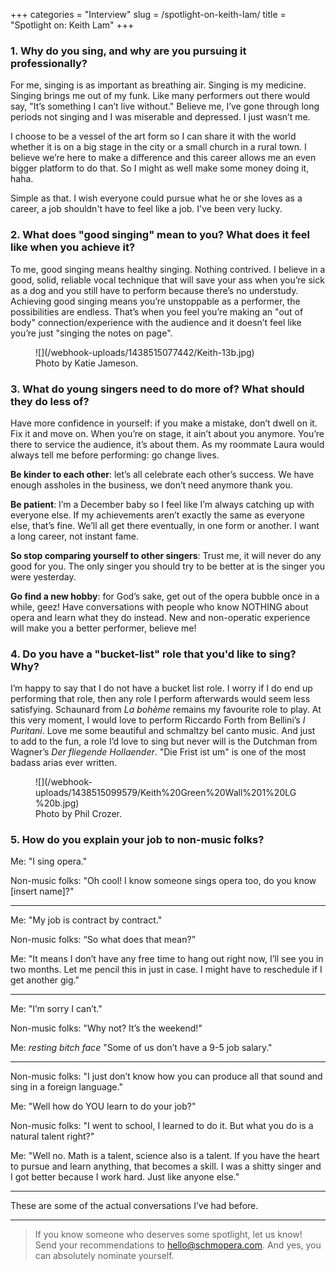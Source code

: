 +++
categories = "Interview"
slug = /spotlight-on-keith-lam/
title = "Spotlight on: Keith Lam"
+++

### 1. Why do you sing, and why are you pursuing it professionally?

For me, singing is as important as breathing air. Singing is my medicine. Singing brings me out of my funk. Like many performers out there would say, "It’s something I can’t live without." Believe me, I’ve gone through long periods not singing and I was miserable and depressed. I just wasn’t me.  

I choose to be a vessel of the art form so I can share it with the world whether it is on a big stage in the city or a small church in a rural town. I believe we’re here to make a difference and this career allows me an even bigger platform to do that. So I might as well make some money doing it, haha. 

Simple as that. I wish everyone could pursue what he or she loves as a career, a job shouldn't have to feel like a job. I've been very lucky.

### 2. What does "good singing" mean to you? What does it feel like when you achieve it?

To me, good singing means healthy singing. Nothing contrived. I believe in a good, solid, reliable vocal technique that will save your ass when you’re sick as a dog and you still have to perform because there’s no understudy.  Achieving good singing means you’re unstoppable as a performer, the possibilities are endless. That’s when you feel you’re making an "out of body" connection/experience with the audience and it doesn’t feel like you’re just "singing the notes on page".

<figure data-type="image">
![](/webhook-uploads/1438515077442/Keith-13b.jpg)<figcaption>Photo by Katie Jameson.</figcaption>
</figure>

### 3. What do young singers need to do more of? What should they do less of? 

Have more confidence in yourself: if you make a mistake, don’t dwell on it.  Fix it and move on. When you’re on stage, it ain’t about you anymore. You’re there to service the audience, it’s about them. As my roommate Laura would always tell me before performing: go change lives.

**Be kinder to each other**: let’s all celebrate each other’s success. We have enough assholes in the business, we don’t need anymore thank you.  

**Be patient**: I’m a December baby so I feel like I’m always catching up with everyone else. If my achievements aren’t exactly the same as everyone else, that’s fine. We’ll all get there eventually, in one form or another. I want a long career, not instant fame.  

**So stop comparing yourself to other singers**: Trust me, it will never do any good for you. The only singer you should try to be better at is the singer you were yesterday.

**Go find a new hobby**: for God’s sake, get out of the opera bubble once in a while, geez! Have conversations with people who know NOTHING about opera and learn what they do instead. New and non-operatic experience will make you a better performer, believe me!

### 4. Do you have a "bucket-list" role that you'd like to sing? Why? 

I’m happy to say that I do not have a bucket list role.  I worry if I do end up performing that role, then any role I perform afterwards would seem less satisfying. Schaunard from *La bohème* remains my favourite role to play. At this very moment, I would love to perform Riccardo Forth from Bellini’s *I Puritani*. Love me some beautiful and schmaltzy bel canto music. And just to add to the fun, a role I’d love to sing but never will is the Dutchman from Wagner’s *Der fliegende Hollaender*. "Die Frist ist um" is one of the most badass arias ever written.

<figure data-type="image">
![](/webhook-uploads/1438515099579/Keith%20Green%20Wall%201%20LG%20b.jpg)<figcaption>Photo by Phil Crozer.</figcaption>
</figure>

### 5. How do you explain your job to non-music folks?

Me: "I sing opera."

Non-music folks: "Oh cool! I know someone sings opera too, do you know [insert name]?"
___
Me: "My job is contract by contract."

Non-music folks: “So what does that mean?”

Me: "It means I don’t have any free time to hang out right now, I’ll see you in two months. Let me pencil this in just in case. I might have to reschedule if I get another gig."

___

Me: "I’m sorry I can’t."

Non-music folks: "Why not? It’s the weekend!"

Me: *resting bitch face* "Some of us don’t have a 9-5 job salary."
___
Non-music folks: "I just don’t know how you can produce all that sound and sing in a foreign language."

Me: "Well how do YOU learn to do your job?"

Non-music folks: "I went to school, I learned to do it. But what you do is a natural talent right?"

Me: "Well no. Math is a talent, science also is a talent. If you have the heart to pursue and learn anything, that becomes a skill. I was a shitty singer and I got better because I work hard. Just like anyone else."
___
These are some of the actual conversations I’ve had before.
___

>If you know someone who deserves some spotlight, let us know! Send your recommendations to hello@schmopera.com. And yes, you can absolutely nominate yourself.
